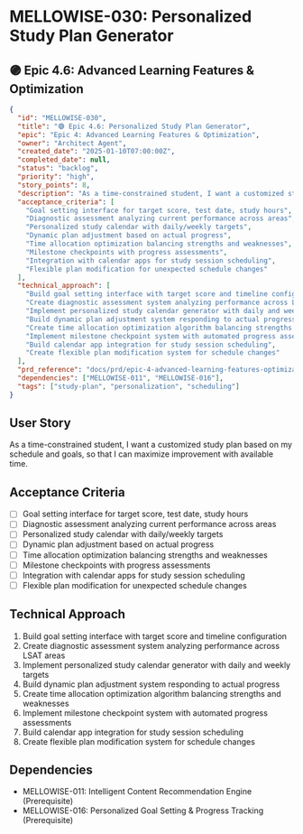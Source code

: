 # MELLOWISE-030: Personalized Study Plan Generator

## 🟣 Epic 4.6: Advanced Learning Features & Optimization

```json
{
  "id": "MELLOWISE-030",
  "title": "🟣 Epic 4.6: Personalized Study Plan Generator",
  "epic": "Epic 4: Advanced Learning Features & Optimization",
  "owner": "Architect Agent",
  "created_date": "2025-01-10T07:00:00Z",
  "completed_date": null,
  "status": "backlog",
  "priority": "high",
  "story_points": 8,
  "description": "As a time-constrained student, I want a customized study plan based on my schedule and goals, so that I can maximize improvement with available time.",
  "acceptance_criteria": [
    "Goal setting interface for target score, test date, study hours",
    "Diagnostic assessment analyzing current performance across areas",
    "Personalized study calendar with daily/weekly targets",
    "Dynamic plan adjustment based on actual progress",
    "Time allocation optimization balancing strengths and weaknesses",
    "Milestone checkpoints with progress assessments",
    "Integration with calendar apps for study session scheduling",
    "Flexible plan modification for unexpected schedule changes"
  ],
  "technical_approach": [
    "Build goal setting interface with target score and timeline configuration",
    "Create diagnostic assessment system analyzing performance across LSAT areas",
    "Implement personalized study calendar generator with daily and weekly targets",
    "Build dynamic plan adjustment system responding to actual progress",
    "Create time allocation optimization algorithm balancing strengths and weaknesses",
    "Implement milestone checkpoint system with automated progress assessments",
    "Build calendar app integration for study session scheduling",
    "Create flexible plan modification system for schedule changes"
  ],
  "prd_reference": "docs/prd/epic-4-advanced-learning-features-optimization.md",
  "dependencies": ["MELLOWISE-011", "MELLOWISE-016"],
  "tags": ["study-plan", "personalization", "scheduling"]
}
```

## User Story
As a time-constrained student, I want a customized study plan based on my schedule and goals, so that I can maximize improvement with available time.

## Acceptance Criteria
- [ ] Goal setting interface for target score, test date, study hours
- [ ] Diagnostic assessment analyzing current performance across areas
- [ ] Personalized study calendar with daily/weekly targets
- [ ] Dynamic plan adjustment based on actual progress
- [ ] Time allocation optimization balancing strengths and weaknesses
- [ ] Milestone checkpoints with progress assessments
- [ ] Integration with calendar apps for study session scheduling
- [ ] Flexible plan modification for unexpected schedule changes

## Technical Approach
1. Build goal setting interface with target score and timeline configuration
2. Create diagnostic assessment system analyzing performance across LSAT areas
3. Implement personalized study calendar generator with daily and weekly targets
4. Build dynamic plan adjustment system responding to actual progress
5. Create time allocation optimization algorithm balancing strengths and weaknesses
6. Implement milestone checkpoint system with automated progress assessments
7. Build calendar app integration for study session scheduling
8. Create flexible plan modification system for schedule changes

## Dependencies
- MELLOWISE-011: Intelligent Content Recommendation Engine (Prerequisite)
- MELLOWISE-016: Personalized Goal Setting & Progress Tracking (Prerequisite)